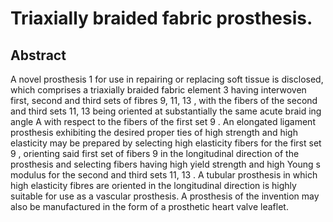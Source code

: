 # Triaxially braided fabric prosthesis.

## Abstract
A novel prosthesis 1 for use in repairing or replacing soft tissue is disclosed, which comprises a triaxially braided fabric element 3 having interwoven first, second and third sets of fibres 9, 11, 13 , with the fibers of the second and third sets 11, 13 being oriented at substantially the same acute braid ing angle A with respect to the fibers of the first set 9 . An elongated ligament prosthesis exhibiting the desired proper ties of high strength and high elasticity may be prepared by selecting high elasticity fibers for the first set 9 , orienting said first set of fibers 9 in the longitudinal direction of the prosthesis and selecting fibers having high yield strength and high Young s modulus for the second and third sets 11, 13 . A tubular prosthesis in which high elasticity fibres are oriented in the longitudinal direction is highly suitable for use as a vascular prosthesis. A prosthesis of the invention may also be manufactured in the form of a prosthetic heart valve leaflet.